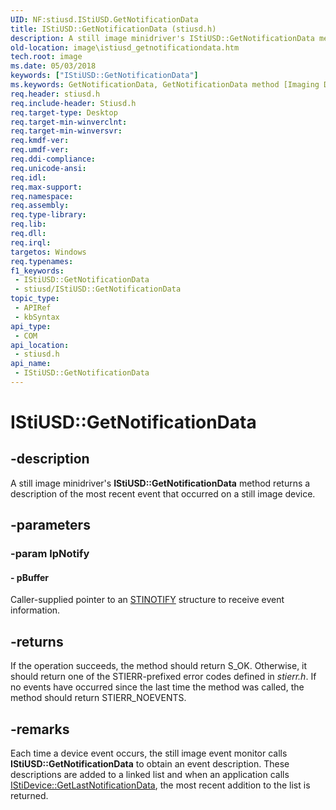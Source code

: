 ```yaml
---
UID: NF:stiusd.IStiUSD.GetNotificationData
title: IStiUSD::GetNotificationData (stiusd.h)
description: A still image minidriver's IStiUSD::GetNotificationData method returns a description of the most recent event that occurred on a still image device.
old-location: image\istiusd_getnotificationdata.htm
tech.root: image
ms.date: 05/03/2018
keywords: ["IStiUSD::GetNotificationData"]
ms.keywords: GetNotificationData, GetNotificationData method [Imaging Devices], GetNotificationData method [Imaging Devices],IStiUSD interface, IStiUSD interface [Imaging Devices],GetNotificationData method, IStiUSD.GetNotificationData, IStiUSD::GetNotificationData, image.istiusd_getnotificationdata, stifnc_1641dbac-f429-4f85-9cd0-25ef82000992.xml, stiusd/IStiUSD::GetNotificationData
req.header: stiusd.h
req.include-header: Stiusd.h
req.target-type: Desktop
req.target-min-winverclnt: 
req.target-min-winversvr: 
req.kmdf-ver: 
req.umdf-ver: 
req.ddi-compliance: 
req.unicode-ansi: 
req.idl: 
req.max-support: 
req.namespace: 
req.assembly: 
req.type-library: 
req.lib: 
req.dll: 
req.irql: 
targetos: Windows
req.typenames: 
f1_keywords:
 - IStiUSD::GetNotificationData
 - stiusd/IStiUSD::GetNotificationData
topic_type:
 - APIRef
 - kbSyntax
api_type:
 - COM
api_location:
 - stiusd.h
api_name:
 - IStiUSD::GetNotificationData
---
```


# IStiUSD::GetNotificationData


## -description

A still image minidriver's <b>IStiUSD::GetNotificationData</b> method returns a description of the most recent event that occurred on a still image device.

## -parameters

### -param lpNotify

#### - pBuffer

Caller-supplied pointer to an <a href="/windows-hardware/drivers/ddi/sti/ns-sti-_stinotify">STINOTIFY</a> structure to receive event information.

## -returns

If the operation succeeds, the method should return S_OK. Otherwise, it should return one of the STIERR-prefixed error codes defined in <i>stierr.h</i>. If no events have occurred since the last time the method was called, the method should return STIERR_NOEVENTS.

## -remarks

Each time a device event occurs, the still image event monitor calls <b>IStiUSD::GetNotificationData</b> to obtain an event description. These descriptions are added to a linked list and when an application calls <a href="/windows-hardware/drivers/ddi/sti/nf-sti-istidevice-getlastnotificationdata">IStiDevice::GetLastNotificationData</a>, the most recent addition to the list is returned.

